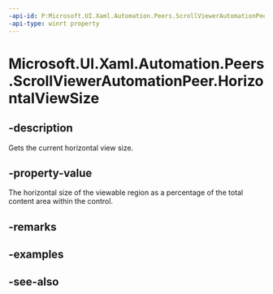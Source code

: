 ```yaml
---
-api-id: P:Microsoft.UI.Xaml.Automation.Peers.ScrollViewerAutomationPeer.HorizontalViewSize
-api-type: winrt property
---
```


<!-- Property syntax
public double HorizontalViewSize { get; }
-->

# Microsoft.UI.Xaml.Automation.Peers.ScrollViewerAutomationPeer.HorizontalViewSize

## -description
Gets the current horizontal view size.

## -property-value
The horizontal size of the viewable region as a percentage of the total content area within the control.

## -remarks

## -examples

## -see-also
